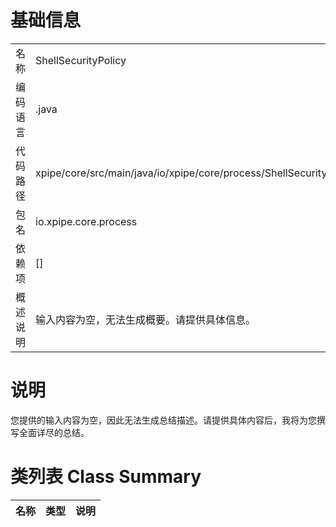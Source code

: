 # 基础信息

|      |      |
|------|------|
| 名称 | ShellSecurityPolicy |
| 编码语言 | .java |
| 代码路径 | xpipe/core/src/main/java/io/xpipe/core/process/ShellSecurityPolicy.java |
| 包名 | io.xpipe.core.process |
| 依赖项 | [] |
| 概述说明 | 输入内容为空，无法生成概要。请提供具体信息。 |

# 说明

您提供的输入内容为空，因此无法生成总结描述。请提供具体内容后，我将为您撰写全面详尽的总结。

# 类列表 Class Summary

| 名称   | 类型  | 说明 |
|-------|------|-------------|




